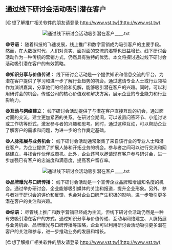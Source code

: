 ## **通过线下研讨会活动吸引潜在客户**

[😍想了解推广相关软件的朋友请登录 http://www.vst.tw](http://www.vst.tw)

 <center><img src="https://vst.tw/MP4/tuiguang/png/5.png" alt="通过线下研讨会活动吸引潜在客户____.txt"></center>

**😄导语：**
随着科技的飞速发展，线上推广和数字营销成为吸引客户的主要手段。然而，在大数据时代，人们对真实、面对面的交流的渴望也日益增长。线下研讨会活动作为一种传统的营销方式，仍然具有独特的优势。本文将探讨通过线下研讨会活动吸引潜在客户的有效策略。

**😄知识分享与价值传递：**
线下研讨会活动是一个提供知识和信息交流的平台，为潜在客户提供了学习和进一步了解行业趋势的机会。通过邀请专业人士或行业领袖作为演讲嘉宾，分享他们的经验和见解，能够吸引潜在客户的兴趣。同时，可以利用研讨会的机会，传递公司的核心价值观和解决方案，展示企业的专业能力和行业影响力。

**😄互动与网络建立：**
线下研讨会活动提供了与潜在客户直接互动的机会，通过面对面的交流，建立更加紧密的关系。在研讨会期间，可以设置问答环节、小组讨论或工作坊等形式，激发参与者的兴趣和思考。同时，通过这种互动，可以帮助企业了解客户的需求和问题，为进一步的合作奠定基础。

**😄人脉拓展与业务机会：**
线下研讨会活动通常聚集了来自该行业的专业人士和潜在客户，为企业提供了扩展人脉和开拓业务的机会。参与者之间可以进行交流和网络建立，寻找合作伙伴或商机。此外，企业还可以邀请现有客户参与研讨会，进一步加强已有客户的忠诚度和满意度，提高客户留存率。

 <center><img src="https://vst.tw/MP4/tuiguang/png/7.png" alt="通过线下研讨会活动吸引潜在客户____.txt"></center>

**😄品牌曝光与口碑传播：**
线下研讨会活动是一个宣传企业品牌和增加知名度的机会。通过举办研讨会，企业能够吸引媒体的关注和报道，提升企业形象。另外，参与者对于研讨会的评价和反馈，也会对企业口碑产生积极的影响，进一步吸引更多潜在客户的关注和兴趣。

**😄结语：**
尽管线上推广和数字营销已经成为主流，但线下研讨会活动仍然是一种有效吸引潜在客户的方式。通过知识分享与价值传递、互动与网络建立、人脉拓展与业务机会、品牌曝光与口碑传播等策略，企业可以利用研讨会活动吸引更多潜在客户的关注和参与，进一步推动业务的发展和增长。

[😍想了解推广相关软件的朋友请登录 http://www.vst.tw](http://www.vst.tw)



